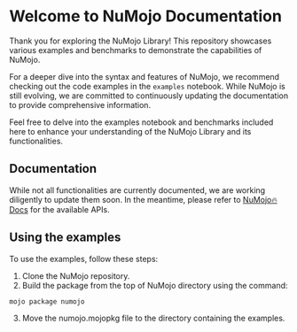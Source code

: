 # Welcome to NuMojo Documentation

Thank you for exploring the NuMojo Library! This repository showcases various examples and benchmarks to demonstrate the capabilities of NuMojo.

For a deeper dive into the syntax and features of NuMojo, we recommend checking out the code examples in the `examples` notebook. While NuMojo is still evolving, we are committed to continuously updating the documentation to provide comprehensive information.

Feel free to delve into the examples notebook and benchmarks included here to enhance your understanding of the NuMojo Library and its functionalities.

## Documentation

While not all functionalities are currently documented, we are working diligently to update them soon. In the meantime, please refer to [NuMojo🔥 Docs](./docs/README.md) for the available APIs.

## Using the examples

To use the examples, follow these steps:

1. Clone the NuMojo repository.
2. Build the package from the top of NuMojo directory using the command:

```
mojo package numojo
```

3. Move the numojo.mojopkg file to the directory containing the examples.
